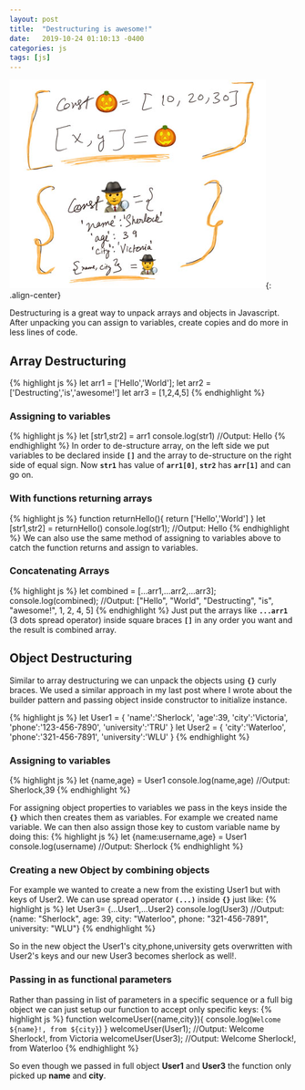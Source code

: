 ```yaml
---
layout: post
title:  "Destructuring is awesome!"
date:   2019-10-24 01:10:13 -0400
categories: js
tags: [js]
---
```

![builder-pattern](/assets/images/js/destructuringjs.jpg){: .align-center}

Destructuring is a great way to unpack arrays and objects in Javascript. After unpacking you can assign to variables, create copies and do more in less lines of code.

## Array Destructuring
{% highlight js %}
let arr1 = ['Hello','World'];
let arr2 = ['Destructing','is','awesome!']
let arr3 = [1,2,4,5]
{% endhighlight %}

### Assigning to variables
{% highlight js %}
let [str1,str2] = arr1
console.log(str1)
//Output: Hello
{% endhighlight %}
In order to de-structure array, on the left side we put variables to be declared inside **`[]`** and the array to de-structure on the right side of equal sign. Now **`str1`** has value of **`arr1[0]`**, **`str2`** has **`arr[1]`** and can go on.

### With functions returning arrays
{% highlight js %}
function returnHello(){
  return ['Hello','World']
}
let [str1,str2] = returnHello()
console.log(str1);
//Output: Hello
{% endhighlight %}
We can also use the same method of assigning to variables above to catch the function returns and assign to variables.

### Concatenating Arrays
{% highlight js %}
let combined = [...arr1,...arr2,...arr3];
console.log(combined);
//Output: ["Hello", "World", "Destructing", "is", "awesome!", 1, 2, 4, 5]
{% endhighlight %}
Just put the arrays like **`...arr1`** (3 dots spread operator) inside square braces **`[]`** in any order you want and the result is combined array.

## Object Destructuring

Similar to array destructuring we can unpack the objects using **`{}`** curly braces. We used a similar approach in my last post where I wrote about the builder pattern and passing object inside constructor to initialize instance.

{% highlight js %}
let User1 = {
  'name':'Sherlock',
  'age':39,
  'city':'Victoria',
  'phone':'123-456-7890',
  'university':'TRU'
}
let User2 = {
  'city':'Waterloo',
  'phone':'321-456-7891',
  'university':'WLU'
}
{% endhighlight %}

### Assigning to variables
{% highlight js %}
let {name,age} = User1
console.log(name,age)
//Output: Sherlock,39
{% endhighlight %}

For assigning object properties to variables we pass in the keys inside the **`{}`** which then creates them as variables. For example we created name variable. We can then also assign those key to custom variable name by doing this:
{% highlight js %}
let {name:username,age} = User1
console.log(username)
//Output: Sherlock
{% endhighlight %}

### Creating a new Object by combining objects
For example we wanted to create a new from the existing User1 but with keys of User2. We can use spread operator **`(...)`** inside **`{}`** just like:
{% highlight js %}
let User3= {...User1,...User2}
console.log(User3)
//Output: {name: "Sherlock", age: 39, city: "Waterloo", phone: "321-456-7891", university: "WLU"}
{% endhighlight %}

So in the new object the User1's city,phone,university gets overwritten with User2's keys and our new User3 becomes sherlock as well!.

### Passing in as functional parameters
Rather than passing in list of parameters in a specific sequence or a full big object we can just setup our function to accept only specific keys:
{% highlight js %}
function welcomeUser({name,city}){
  console.log(`Welcome ${name}!, from ${city}`)
}
welcomeUser(User1);
//Output: Welcome Sherlock!, from Victoria
welcomeUser(User3);
//Output: Welcome Sherlock!, from Waterloo
{% endhighlight %}

So even though we passed in full object **User1** and **User3** the function only picked up **name** and **city**.
